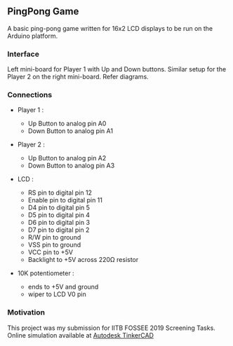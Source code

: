 ## PingPong Game
A basic ping-pong game written for 16x2 LCD displays to be run on the Arduino platform.

### Interface
Left mini-board for Player 1 with Up and Down buttons. Similar setup for the Player 2 on the right mini-board. Refer diagrams.

### Connections
* Player 1 :
 	- Up Button to analog pin A0
 	- Down Button to analog pin A1
    
 * Player 2 :
 	- Up Button to analog pin A2
 	- Down Button to analog pin A3
    
 * LCD :
 	- RS pin to digital pin 12
 	- Enable pin to digital pin 11
 	- D4 pin to digital pin 5
 	- D5 pin to digital pin 4
 	- D6 pin to digital pin 3
 	- D7 pin to digital pin 2
 	- R/W pin to ground
 	- VSS pin to ground
 	- VCC pin to +5V
   - Backlight to +5V across 220Ω resistor
    
 * 10K potentiometer :
 	- ends to +5V and ground
 	- wiper to LCD V0 pin
    
### Motivation
This project was my submission for IITB FOSSEE 2019 Screening Tasks.
Online simulation available at [Autodesk TinkerCAD](https://www.tinkercad.com/things/cL2SogHJobn?sharecode=Nf75LAH15eyD5xEGsSbnSdjyj0kpy9A-UC08TDohg8E)

